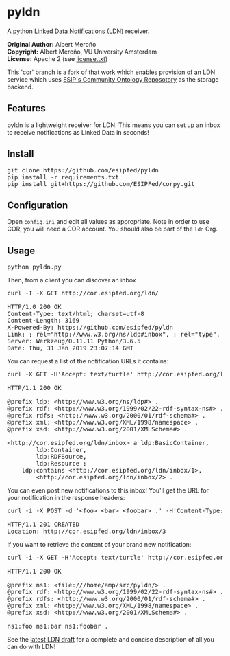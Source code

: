 # pyldn
A python [Linked Data Notifications (LDN)](https://linkedresearch.org/ldn/) receiver.

**Original Author:**	Albert Meroño  
**Copyright:**	Albert Meroño, VU University Amsterdam  
**License:**	Apache 2 (see [license.txt](license.txt))

This 'cor' branch is a fork of that work which enables provision of an LDN service which
uses [ESIP's Community Ontology Reposotory](http://cor.esipfed.org) as the storage backend.

## Features
pyldn is a lightweight receiver for LDN. This means you can set up an inbox to receive notifications as Linked Data in seconds!

## Install
<pre>
git clone https://github.com/esipfed/pyldn
pip install -r requirements.txt
pip install git+https://github.com/ESIPFed/corpy.git
</pre>

## Configuration
Open `config.ini` and edit all values as appropriate. Note in order to use COR, you will need 
a COR account. You should also be part of the `ldn` Org. 

## Usage
<pre>
python pyldn.py
</pre>

Then, from a client you can discover an inbox

<pre>
curl -I -X GET http://cor.esipfed.org/ldn/

HTTP/1.0 200 OK
Content-Type: text/html; charset=utf-8
Content-Length: 3169
X-Powered-By: https://github.com/esipfed/pyldn
Link: <http://cor.esipfed.org/ont/ldn/inbox>; rel="http://www.w3.org/ns/ldp#inbox", <http://www.w3.org/ns/ldp#Resource>; rel="type", <http://www.w3.org/ns/ldp#RDFSource>; rel="type"
Server: Werkzeug/0.11.11 Python/3.6.5
Date: Thu, 31 Jan 2019 23:07:14 GMT
</pre>

You can request a list of the notification URLs it contains:

<pre>
curl -X GET -H'Accept: text/turtle' http://cor.esipfed.org/ldn/inbox/

HTTP/1.1 200 OK

@prefix ldp: &lt;http://www.w3.org/ns/ldp#&gt; .
@prefix rdf: &lt;http://www.w3.org/1999/02/22-rdf-syntax-ns#&gt; .
@prefix rdfs: &lt;http://www.w3.org/2000/01/rdf-schema#&gt; .
@prefix xml: &lt;http://www.w3.org/XML/1998/namespace&gt; .
@prefix xsd: &lt;http://www.w3.org/2001/XMLSchema#&gt; .

&lt;http://cor.esipfed.org/ldn/inbox&gt; a ldp:BasicContainer,
        ldp:Container,
        ldp:RDFSource,
        ldp:Resource ;
    ldp:contains &lt;http://cor.esipfed.org/ldn/inbox/1&gt;,
        &lt;http://cor.esipfed.org/ldn/inbox/2&gt; .
</pre>

You can even post new notifications to this inbox! You'll get the URL for your notification in the response headers:

<pre>
curl -i -X POST -d '&lt;foo&gt; &lt;bar&gt; &lt;foobar&gt; .' -H'Content-Type: text/turtle' http://cor.esipfed.org/ldn/inbox

HTTP/1.1 201 CREATED
Location: http://cor.esipfed.org/ldn/inbox/3
</pre>

If you want to retrieve the content of your brand new notification:

<pre>
curl -i -X GET -H'Accept: text/turtle' http://cor.esipfed.org/ldn/inbox/3

HTTP/1.1 200 OK

@prefix ns1: &lt;file:///home/amp/src/pyldn/&gt; .
@prefix rdf: &lt;http://www.w3.org/1999/02/22-rdf-syntax-ns#&gt; .
@prefix rdfs: &lt;http://www.w3.org/2000/01/rdf-schema#&gt; .
@prefix xml: &lt;http://www.w3.org/XML/1998/namespace&gt; .
@prefix xsd: &lt;http://www.w3.org/2001/XMLSchema#&gt; .

ns1:foo ns1:bar ns1:foobar .
</pre>

See the [latest LDN draft](https://linkedresearch.org/ldn/) for a complete and concise description of all you can do with LDN!
